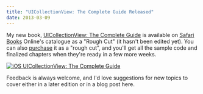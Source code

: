 ```yaml
---
title: "UICollectionView: The Complete Guide Released"
date: 2013-03-09
---
```


My new book, [UICollectionView: The Complete Guide](http://click.linksynergy.com/fs-bin/click?id=3JVIZPzOhac&subid=&offerid=145238.1&type=10&tmpid=3559&RD_PARM1=http%253A%252F%252Fwww.informit.com%252Fstore%252Fios-uicollectionview-the-complete-guide-9780133410945) is available on [Safari Books](http://bit.ly/ZptwvM) Online's catalogue as a "Rough Cut" (it hasn't been edited yet). You can also [purchase](http://click.linksynergy.com/fs-bin/click?id=3JVIZPzOhac&subid=&offerid=145238.1&type=10&tmpid=3559&RD_PARM1=http%253A%252F%252Fwww.informit.com%252Fstore%252Fios-uicollectionview-the-complete-guide-9780133410945) it as a "rough cut", and you'll get all the sample code and finalized chapters when they're ready in a few more weeks.

[![iOS UICollectionView: The Complete Guide](https://my.safaribooksonline.com/images/9780133410938/9780133410938_s.jpg)](http://click.linksynergy.com/fs-bin/click?id=3JVIZPzOhac&subid=&offerid=145238.1&type=10&tmpid=3559&RD_PARM1=http%253A%252F%252Fwww.informit.com%252Fstore%252Fios-uicollectionview-the-complete-guide-9780133410945)

Feedback is always welcome, and I'd love suggestions for new topics to cover either in a later edition or in a blog post here.
